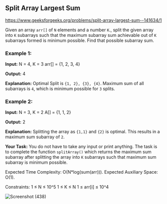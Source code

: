 ## Split Array Largest Sum

https://www.geeksforgeeks.org/problems/split-array-largest-sum--141634/1

Given an array `arr[]` of `N` elements and a number `K`., split the given array into `K` subarrays such that the maximum subarray sum achievable out of `K` subarrays formed is minimum possible. Find that possible subarray sum.

### Example 1:

**Input:**
N = 4, K = 3
arr[] = {1, 2, 3, 4}

**Output:** 4

**Explanation:**
Optimal Split is `{1, 2}, {3}, {4}`.
Maximum sum of all subarrays is `4`,
which is minimum possible for `3` splits. 

### Example 2:

**Input:**
N = 3, K = 2
A[] = {1, 1, 2}

**Output:**
2

**Explanation:**
Splitting the array as `{1,1}` and `{2}` is optimal.
This results in a maximum sum subarray of `2`.

**Your Task:**
You do not have to take any input or print anything. The task is to complete the function  `splitArray()` which returns the maximum sum subarray after splitting the array into `K` subarrays such that maximum sum subarray is minimum possible.

Expected Time Complexity: O(N*log(sum(arr))).
Expected Auxiliary Space: O(1).

Constraints:
1 ≤ N ≤ 10^5
1 ≤ K ≤ N
1 ≤ arr[i] ≤ 10^4

![Screenshot (438)](https://github.com/shanvii/DSA-GFG-Coding-questions/assets/81086303/f17853ae-928a-4665-ae53-866663d87e96)

